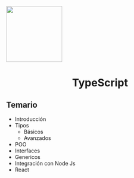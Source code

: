 <img src="https://cdn.worldvectorlogo.com/logos/typescript-2.svg" width=150px/>
<h1 align="center">TypeScript</h1>

## Temario

- Introducción
- Tipos
  - Básicos
  - Avanzados
- POO
- Interfaces
- Genericos
- Integración con Node Js
- React
